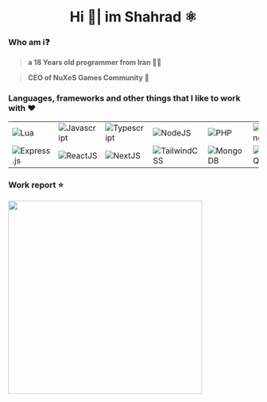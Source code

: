 <h1 align="middle">Hi 👋| im Shahrad ⚛️</h1>

<h3><bold>Who am i❓</bold></h3>

> **a 18 Years old programmer from Iran 🧑‍💻**

> **CEO of NuXeS Games Community 🎩**

<h3>Languages, frameworks and other things that I like to work with ❤️</h3>
<table align="middle">
  <tr>
    <td>
       <img src="https://skillicons.dev/icons?i=lua"  alt="Lua" />
    </td>
    <td>
       <img src="https://skillicons.dev/icons?i=js" alt="Javascript" />
    </td>
    <td>
       <img src="https://skillicons.dev/icons?i=ts" alt="Typescript" />
    </td>
    <td>
       <img src="https://skillicons.dev/icons?i=nodejs"  alt="NodeJS" />
    </td>
    <td>
       <img src="https://skillicons.dev/icons?i=php" alt="PHP" />
    </td>
    <td>
       <img src="https://skillicons.dev/icons?i=golang" alt="GOLang" />
    </td>
    </tr>
  <tr>
    <td>
       <img src="https://skillicons.dev/icons?i=express"  alt="Express.js" />
    </td>
    <td>
       <img src="https://skillicons.dev/icons?i=react"  alt="ReactJS" />
    </td>
 <td>
       <img src="https://skillicons.dev/icons?i=nextjs"  alt="NextJS" />
    </td>
    <td>
       <img src="https://skillicons.dev/icons?i=tailwind"  alt="TailwindCSS" />
    </td>
    <td>
       <img src="https://skillicons.dev/icons?i=mongodb"  alt="MongoDB" />
    </td>
    <td>
       <img src="https://skillicons.dev/icons?i=mysql"  alt="MySQL" />
    </td>
  </tr>
</table>
<h3>Work report ⭐</h3>
<div align=left>
  <img align="center" width=390 src="https://github-readme-stats.vercel.app/api?username=ITSHahrad&theme=vue-dark&show_icons=true&hide_border=true&count_private=true" />
</div>
